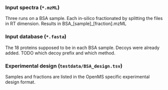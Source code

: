### Input spectra (`*.mzML`)
Three runs on a BSA sample. Each in-silico fractionated by splitting the files in RT dimension.
Results in BSA\_[sample]\_[fraction].mzML

### Input database (`*.fasta`)

The 18 proteins supposed to be in each BSA sample. Decoys were already added.
TODO which decoy prefix and which method.

### Experimental design (`testdata/BSA_design.tsv`)

Samples and fractions are listed in the OpenMS specific experimental design format.
